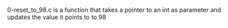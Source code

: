 0-reset_to_98.c is a function that takes a pointer to an int as parameter and updates the value it points to to 98

